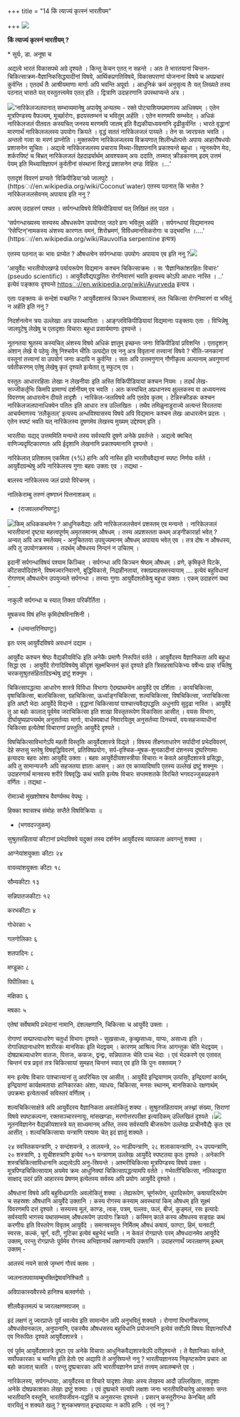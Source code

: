 +++
title = "14  किं त्याज्यं कृत्स्नं भारतीयम"

+++
![](magazine_images/img-1661867531download.jpg)

**किं त्याज्यं कृत्स्नं भारतीयम् ?**

\* सूर्यः, डा. अनूषा च

 अद्यत्वे भारतं विकासपथे अग्रे दृश्यते । किन्तु केचन एतत् न सहन्ते । अतः ते भारतयानां चिन्तन-चिकित्साक्रम-वैज्ञानिकसिद्ध्यादीनां विषये, आर्थिकप्रगतिविषये, विकासपराणां योजनानां विषये च अपप्रचारं कुर्वन्ति । एतदर्थं तैः आश्रीयमाणाः मार्गाः अपि भवन्ति अपूर्वाः । आधुनिकं क्रमं अनुसृत्य तैः यत् लिख्यते तस्य पठनात् भासते यत् वस्तुतत्त्वमेव एतत् इति । द्वित्राणि उदाहरणानि उपस्थाप्यन्ते अत्र ।

![](magazine_images/img-1661867607coconut-water.jpg)‘नारिकेलजलपानात् सम्भाव्यमानेषु अपायेषु अन्यतमः - रक्ते पोट्याशियम्प्रमाणस्य आधिक्यम् । एतेन मूत्रपिण्डस्य वैफल्यम्, मूर्च्छारोगः, हृदयस्तम्भनं च भवितुम् अर्हति । एतेन मरणमपि सम्भवेत् । अधिकं नारिकेलजलं पीतवतः कस्यचित् जनस्य मरणमपि जातम् इति वैद्यकीयाध्ययनानि दृढीकुर्वन्ति । भारते वृद्धानां मारणार्थं नारिकेलजलस्य उपयोगः क्रियते । वृद्धं सततं नारिकेलजलं पाय्यते । तेन सः ज्वरग्रस्तः भवति । अन्ततो गत्वा सः मरणं प्राप्नोति । मुक्तरूपेण नारिकेलजलस्य विक्रयणात् शिलीन्ध्रोत्पत्तेः अपायः आहारौषधयोः प्रशासनेन सूचितः । अद्यत्वे नारिकेलजलस्य प्रचाराय मिथ्या-विज्ञापनानि प्रकाश्यन्ते बहुधा । न्यूनरूपेण मेदः, शर्करपिष्टं च बिभ्रत् नारिकेलजलं देहदार्ढ्यार्थम् आवश्यकम् अयः ददाति, तस्मात् क्रीडकानाम् इदम् उत्तमं पेयम् इति मिथ्याविज्ञापनं कुर्वतीनां संस्थानां विरुद्धं प्रशासनेन दण्डः विहितः ।...’

एतादृशं विवरणं प्राप्यते ‘विकिपीडिया’ख्ये जालपुटे । (httpsः//en.wikipedia.org/wiki/Coconut´water) एतस्य पठनात् किं भासेत ? नारिकेलजलसेवनम् अपायाय इति ननु ?

अपरम् उदाहरणं पश्यत । सर्पगन्धाविषये विकिपीडियायां यत् लिखितं तत् पठत ।

‘सर्पगन्धाख्यस्य सस्यस्य औषधरूपेण उपयोगात् जठरे व्रणः भवितुम् अर्हति । सर्पगन्धायां विद्यमानस्य ‘रेसेप्टिन्’नामकस्य अंशस्य कारणतः वमनं, शिरोभ्रमणं, विविधमानसिकरोगाः च उद्भवन्ति ।....’ (httpsः//en.wikipedia.org/wiki/Rauvolfia serpentine इत्यत्र)

एतस्य पठनात् कः भावः प्राप्येत ? औषधत्वेन सर्पगन्धायाः उपयोगः अपायाय एव इति ननु ?![](magazine_images/img-1661867686sarpagandha.jpg)

‘आयुर्वेदः भारतीयोपखण्डे पर्यायरूपेण विद्यमानः कश्चन चिकित्साक्रमः । सः ‘वैज्ञानिकांशरहितः विचारः’ (pseudo scientific) । आयुर्वेदवैद्यपद्धतितः रोगनिवारणं भवति इत्यस्य कोऽपि आधारः नास्ति । ..’ इत्येवं पङ्क्तयः दृश्यन्ते [httpsः//en.wikipedia.org/wiki/Ayurveda](httpsः//en.wikipedia.org/wiki/Ayurveda) इत्यत्र ।

एताः पङ्क्तयः कं सन्देशं यच्छन्ति ? आयुर्वेदशास्त्रं किञ्चन मिथ्याशास्त्रं, ततः चिकित्सा रोगनिवारणं वा भवितुं न अर्हति इति ननु ?

निदर्शनत्वेन त्रयः उल्लेखाः अत्र उपस्थापिताः । आङ्ग्लविकिपीडियायां विद्यमानाः पङ्क्तयः एताः । विभिन्नेषु जालपुटेषु लेखेषु च एतादृशाः विचाराः बहुधा प्रसार्यमाणाः दृश्यन्ते ।

नूतनतया श्रुतस्य कस्यचित् अंशस्य विषये अधिकं ज्ञातुम् इच्छन्तः जनाः विकिपीडियां प्रविशन्ति । एतादृशान् अंशान् लेखे ये पठेयुः तेषु निश्चयेन भीतिः उत्पद्येत एव ननु अत्र विवृतानां तत्त्वानां विषये ? भीति-जनकानां वस्तूनां तत्त्वानां वा उपयोगं जनाः कदापि न कुर्वन्ति । सतः अपि उत्तमगुणान् गौणीकृत्य अल्पानाम् अवगुणानां पर्वतीकरणम् एतेषु लेखेषु कृतं दृश्यते इत्येतत् तु स्फुटम् एव ।

वस्तुतः आधाररहिताः लेखाः न लेखनीयाः इति अस्ति विकिपीडियायां कश्चन नियमः । तदर्थं लेख-सज्जीकर्तृभिः किमपि प्रामाण्यं दर्शनीयम् एव भवति । अतः कस्यचित् अप्रधानस्य क्षुल्लकस्य वा अध्ययनस्य विवरणम् आधारत्वेन दीयते तादृशैः । नारिकेल-जलविषये अपि एतदेव कृतम् । टेन्निस्क्रीडकः कश्चन नारिकेलजलपानाधिक्येन पतितः इति आधारः तत्र उल्लिखितः । तथैव तमिळुनाडुराज्ये अत्यन्तं विरलतया आचर्यमाणस्य ‘तलैकूतल्’ इत्यस्य अन्धविश्वासस्य विषये अपि विद्यमानः कश्चन लेखः आधारत्वेन प्रदत्तः । एतेन स्पष्टं भवति यत् नारिकेलस्य दूषणमेव लेखस्य मुख्यम् उद्देश्यम् इति ।

भारतीयाः यद्यद् उत्तममिति मन्यन्ते तस्य सर्वस्यापि दूषणे अनेके प्रवर्तन्ते । अद्यत्वे क्वचित् वाणिज्यदृष्टिकारणतः अपि ईदृशानि लेखनानि प्रकाश्यमानानि दृश्यन्ते ।

नारिकेलात् प्रतिशतम् एकमिता (१%) हानिः अपि नास्ति इति भारतीयवैद्यानां स्पष्टः निर्णयः वर्तते । आयुर्वेदग्रन्थेषु अपि नारिकेलस्य गुणाः बहवः उक्ताः एव । तद्यथा -

बालस्य नारिकेलस्य जलं प्रायो विरेचनम् ।

नालिकेराम्बु तरुणं तृष्णाघ्नं पित्तनाशकम् ॥

 - (राजवल्लभनिघण्टुः)

![](magazine_images/img-1661867730charaka.jpg)किम् अधिककथनेन ? आधुनिकवैद्याः अपि नारिकेलजलसेवनं प्रशस्तम् एव मन्यन्ते । नारिकेलजलं भारतीयानां दृष्ट्या महत्त्वपूर्णम् अमृतसमानम् औषधम् । तस्य अप्रशस्तता कथम् अङ्गीकारार्हा भवेत् ? अन्यत् अपि अत्र स्मर्तव्यम् - अनुचिततया उपयुज्यमानम् औषधम् अपायाय भवेत् एव । तत्र दोषः न औषधस्य, अपि तु उपयोगक्रमस्य । तदर्थम् औषधस्य निन्दनं न उचितम् ।

इदानीं सर्पगन्धाविषयं पश्याम किञ्चित् । सर्पगन्धा अपि किञ्चन श्रेष्ठम् औषधम् । व्रणे, कृमिकृते पिटके, कीटसर्पादिदंशने, विषमज्वरनिवारणे, बुद्धिविकासे, निद्राहीनतायां, रक्तप्रवाहसमस्यायाम् .... इत्येवं बहुविधानां रोगाणाम् औषधत्वेन उपयुज्यते सर्पगन्धा ।
तस्याः गुणाः आयुर्वेदश्लोकेषु बहुधा उक्ताः । एकम् उदाहरणं यथा -

नाकुली सर्पगन्धा च स्यात् तिक्ता परिकीर्तिता ।

मूषकस्य विषं हन्ति कृमिदोषविनाशिनी ।

 - (धन्वन्तरिनिघण्टुः)

इतः परम् आयुर्वेदविषये अवधानं दद्याम ।

आयुर्वेदः कश्चन श्रेष्ठः वैद्यकीयविधिः इति अनेकैः प्रमाणैः निरूपितं वर्तते । आयुर्वेदस्य वैज्ञानिकता अपि बहुधा सिद्धा एव । आयुर्वेदे रोगादिविषयेषु कीदृशं सूक्ष्मचिन्तनं कृतं दृश्यते इति त्रिसहस्राधिकेभ्यः वर्षेभ्यः प्राक् रचितेषु चरकसुश्रुतसंहितादिग्रन्थेषु द्रष्टुं शक्नुमः ।

चिकित्सापद्धत्याः आधारेण शास्त्रे विविधाः विभागाः ऐदम्प्राथम्येन आयुर्वेदे एव दर्शिताः । कायचिकित्सा, वृषाचिकित्सा, बालचिकित्सा, ग्रहचिकित्सा, ऊर्ध्वाङ्गचिकित्सा, शल्यचिकित्सा, विषचिकित्सा, जराचिकित्सा इति अष्टौ भेदाः आयुर्वेदे विद्यन्ते । वृद्धानां चिकित्सायां पाश्चात्त्यवैद्यपद्धतिः अधुनापि सुदृढा नास्ति । आयुर्वेदे तु आ बहोः कालात् पूर्वमेव जराचिकित्सा इति शाखा विस्तृतरूपेण विकासिता आसीत् । वयसः विभागः, दीर्घायुष्यप्राप्त्यर्थम् अनुसर्तव्याः मार्गाः, वार्धक्यबाधां निवारयितुम् अनुसर्तव्या दिनचर्या, वयःसहजव्याधीनां चिकित्सा इत्येतेषां विचाराणां प्रस्तुतिः आयुर्वेदे दृश्यते ।

विषचिकित्साविभागेऽपि महती विस्तृतिः आयुर्वेदशास्त्रे विद्यते । विषस्य तीक्ष्णताधारेण सर्पादीनां प्रभेदविवरणं, देहे सप्तसु स्तरेषु विषवृद्धिविवरणं, प्रतिविषप्रयोगः, सर्प-वृश्चिक-मूषक-शुनकादीनां दंशनस्य दुष्परिणामाः इत्यादयः बहवः अंशाः आयुर्वेदे उक्ताः । बहवः आयुर्वेदीयशास्त्रीयाः विचाराः न केवले आयुर्वेदशास्त्रे प्रसिद्धाः, अपि तु सामान्यजनैः अपि सहजतया ज्ञाताः आसन् । अत एव काव्यादिष्वपि एतस्य उल्लेखं द्रष्टुं शक्नुमः । उदाहरणार्थं मानवस्य शरीरे विषवृद्धिः कथं भवति इत्येषः विचारः सप्तमशतके विरचिते भगवदज्जुकप्रहसने वर्णितः । तद्यथा -

रोमाञ्चो मुखशोषश्च वैवर्ण्यमथ वेपथुः ।

हिक्का श्वासश्च संमोहः सप्तैते विषविक्रियाः ॥

 - (भगवदज्जुकम्)

सुश्रुतसंहितायां कीटानां प्रभेदविषये यदुक्तं तस्य दर्शनेन आयुर्वेदस्य व्यापकता अवगन्तुं शक्या ।

आग्नेयांशयुक्ताः कीटाः २४

वायव्यांशयुक्ताः कीटाः १८

सौम्यकीटाः १३

सन्निपातजकीटाः १२

करभकीटाः ४

गोधेरकाः ५

गलगोलिकाः ६

शतपादिनः ८

मण्डूकाः ८

पिपीलिकाः ६

मक्षिकाः ६

मषकाः ५

एतेषां सर्वेषामपि प्रभेदानां नामानि, दंशलक्षणानि, चिकित्साः च आयुर्वेदे उक्ताः ।

रोगाणां सम्प्राप्त्याधारेण चतुर्धा विभागः दृश्यते - सुखसाध्यः, कृच्छ्रसाध्यः, याप्यः, असाध्यः इति । रोगाधिष्ठानाधारेण शारीरकः मानसिकः इति भेदद्वयम् । कारणम् आश्रित्य निजः आगन्तुकः चेति भेदद्वयम् । दोषप्राबल्याधारेण वातजः, पित्तजः, कफजः, द्वन्द्वः, सन्निपातजः चेति पञ्च भेदाः । एवं भेदकरणे एव एतावत् चिन्तनं यत्र प्रवृत्तं तत्र चिकित्सायां सुमहत् चिन्तनं स्यात् एव इति किं पुनः वक्तव्यम् ?

मनः इत्येषः विचारः पाश्चात्त्यानां तु अपरिचितः एव आसीत् । आयुर्वेदे इन्द्रियाणाम् उत्पत्तिः, इन्द्रियाणां कार्यम्, इन्द्रियाणां कार्यक्षमतायाः हानिकारकाः अंशाः, व्याधयः, चिकित्सा, मनसः स्थानम्, मानसिकाधेः रक्षणार्थम् उपक्रमाः इत्येतत्सर्वं सविस्तरं वर्णितम् ।

शल्यचिकित्साक्षेत्रे अपि आयुर्वेदस्य वैज्ञानिकता अवलोकितुं शक्या । सुश्रुतसंहितायाम् अस्थ्नां संख्या, सिराणां विषये स्पष्टकल्पना, रक्तसञ्चारस्नायुः, मांसखण्डाः, मरणोत्तरपरीक्षा इत्यादिकम् उल्लिखितं दृश्यते ।![](magazine_images/img-1661867830download(1).jpg) नूतनविज्ञानेन वैद्यकीयशास्त्रे यत् साध्यमानम् अस्ति, तस्य सर्वस्यापि बीजरूपेण उल्लेखः प्राचीनवैद्यैः कृतः एव आसीत् । शल्यचिकित्सायाः यन्त्राणि पश्यामः चेत् इदं ज्ञातुं शक्यते ।

२४ स्वस्तिकयन्त्राणि, २ सन्दंशयन्त्रे, २ तालयन्त्रे, २० नाडीयन्त्राणि, २८ शलाकायन्त्राणि, २५ उपयन्त्राणि, २० शस्त्राणि, ३ सूचीशस्त्राणि इत्येवं १०१ यन्त्राणाम् उल्लेखः आयुर्वेदे स्पष्टतया कृतः दृश्यते । अनेकानि शस्त्रचिकित्साविधानानि अद्यत्वेऽपि अनु-स्रियन्ते । अश्मरीचिकित्सा मूत्रपिण्डस्य विषये उक्ता । मूत्रपिण्डचिकित्सायाम् अयमेव क्रमः आधुनिक्यां चिकित्सापद्धत्यामपि वर्तते । गर्भवतीचिकित्सा, नलिकाद्वारा साक्षाद् उदरं प्रति आहारस्य प्रेषणम् इत्येतस्य सर्वस्य अपि प्रयोगः आयुर्वेदे दृश्यते ।

औषधानां विषये अपि बहुविधप्रगतिः अवलोकितुं शक्या । लेह्यरूपेण, चूर्णरूपेण, धूपादिरूपेण, कषायादिरूपेण च सहस्रशः औषधानि आयुर्वेदे उक्तानि । कस्य रोगस्य कस्याम् अवस्थायां किम् औषधम् इति सूक्ष्मं विवरणमपि दत्तं दृश्यते । सस्यस्य मूलं, काण्डः, त्वक्, पत्रम्, पल्लवः, फलं, बीजं, कुड्मलं, रसः इत्यादेः सर्वस्यापि भागस्य यथासम्भवम् औषधरूपेण उपयोगः क्रियते । कस्मिन् काले कस्य औषधस्य सङ्ग्रहः कथं करणीयः इति विस्तरेण विवृतम् आयुर्वेदे । समानवस्तुनः निर्मितम् औषधं कषायं, फाण्टा, हिमं, घनवटी, स्वरसः, कल्कं, चूर्णं, वटी, गुटिका इत्येवं बहुभेदं भवति । न केवलं रोगप्राप्तेः परम् औषधदानमेव आयुर्वेदे उक्तम्, परन्तु रोगप्राप्तेः पूर्वमेव रोगस्य अभिज्ञानार्थं लक्षणान्यपि उक्तानि । उदाहरणार्थं ज्वरलक्षणम् इत्थम् उक्तम् -

आलस्यं नयने सास्रे जृम्भणं गौरवं क्लमः ।

ज्वलनातपवाय्वम्बुभक्तिद्वेषावनिश्चितौ ॥

अविपाकास्यवैरस्ये हानिश्च बलवर्णयोः ।

शीलवैकृतमल्पं च ज्वरलक्षणमग्रजम् ॥

इदं लक्षणं तु ज्वरप्राप्तेः पूर्वं भवत्येव इति सामान्येन अपि अनुभवितुं शक्यते । रोगाणां विभागीकरणम्, औषधसेवनकालः, अनुपानानि, एकस्यैव औषधसस्य बहुविधानि प्रयोजनानि इत्येवं सर्वोऽपि विषयः विज्ञानपरिधौ एव निरूपितः दृश्यते आयुर्वेदशास्त्रे ।

एवं पूर्वम् आयुर्वेदशास्त्रे दृष्टाः एव अनेके विचाराः आधुनिकवैद्यशास्त्रेऽपि दरीदृश्यन्ते । ते वैज्ञानिकाः वर्तन्ते, सर्वोपकारकाः च भवन्ति इति हेतोः एव अद्यापि ते अनुस्रियन्ते ननु ? भारतीयज्ञानस्य निकृष्टरूपेण प्रचारः आ बहोः कालात् चलति । परन्तु दुष्प्रचारकाः अपि भारतीयज्ञानेन प्राप्तं तत्त्वम् अवलम्बन्ते एव ।

नारिकेलस्य, सर्पगन्धायाः, आयुर्वेदस्य वा विचारे यादृशाः लेखाः अस्य लेखस्य आदौ उल्लिखिताः, तादृशाः अनेके दोषप्रकाशकाः लेखाः द्रष्टुं शक्याः । एवं दुष्प्रचारे सत्यपि लक्षशः जनाः भारतीयविचारेषु आसक्ताः सन्तः भारतीयानि वस्तूनि, भारतीयजीवन-पद्धतिं च अनुसरन्तः दृश्यन्ते । प्रसरन् कस्तूरीगन्धः केनचित् अपि वारयितुं न शक्यते खलु ? शुनकभषणात् इन्द्रपदव्याः न कापि हानिः । एवं ननु ?
